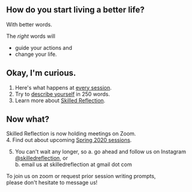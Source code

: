 ## How do you start living a better life? 

With better words.

The *right* words will  
  - guide your actions and 
  - change your life.
  
## Okay, I'm curious.

1. Here's what happens at [every session](every_session.md).  
2. Try to [describe yourself](self250.md) in 250 words.  
3. Learn more about [Skilled Reflection](about.md).  

## Now what?  
Skilled Reflection is now holding meetings on Zoom.  
4. Find out about upcoming [Spring 2020 sessions](club_meetings.md).

5. You can't wait any longer, so 
  a. go ahead and follow us on Instagram [@skilledreflection](https://www.instagram.com/skilledreflection/), or  
  b. email us at skilledreflection at gmail dot com  

To join us on zoom or request prior session writing prompts,  
please don't hesitate to message us!

